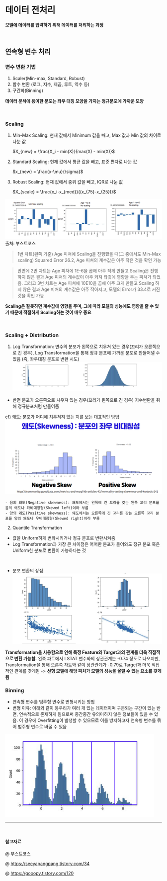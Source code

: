 # 데이터 전처리 
**모델에 데이터를 입력하기 위해 데이터를 처리하는 과정**


<br>

## 연속형 변수 처리

### 변수 변환 기법 
1. Scaler(Min-max, Standard, Robust)
2. 함수 변환 (로그, 지수, 제곱, 루트, 역수 등)
3. 구간화(Binning)
   

**데이터 분석에 용이한 분포는 좌우 대칭 모양을 가지는 정규분포에 가까운 모양**

<br>

### Scaling 
1. Min-Max Scaling: 현재 값에서 Minimum 값을 빼고, Max 값과 Min 값의 차이로 나눈 값
   
   $X_{new} = \frac{X_i - min(X)}{max(X) - min(X)}$

2. Standard Scaling: 현재 값에서 평균 값을 빼고, 표준 편차로 나눈 값 
   
   $x_{new} = \frac{x-\mu}{\sigma}$

3. Robust Scaling: 현재 값에서 중위 값을 빼고, IQR로 나눈 값 
   
   $X_{scale} = \frac{x_i-x_{med}}{(x_{75}-x_{25})}$

![](./Image/scaling.png)
출처: 부스트코스 
> 1번 차트(왼쪽 기준) Age 피쳐에 Scaling을 진행했을 때(그 중에서도 Min-Max scaling) Squared Error 26.2, Age 피쳐의 계수값은 아주 작은 것을 확인 가능

> 반면에 2번 자트는 Age 피쳐에 1E-6을 곱해 아주 작게 만들고 Scaling은 진행하지 않은 결과 Age 피쳐의 계수값이 아주 커져 타깃에 영향을 주는 피쳐가 되었음. 그리고 3번 차트는 Age 피쳐에 10E10을 곱해 아주 크게 만들고 Scaling 하지 않은 결과 Age 피쳐의 계수값은 아주 작아지고, 모델의 Error가 33.4로 커진 것을 확인 가능 

**Scaling은 잘못하면 계수값에 영향을 주며, 그에 따라 모델의 성능에도 영향을 줄 수 있기 때문에 적절하게 Scaling하는 것이 매우 중요**

<br>

### Scaling + Distribution 
1. Log Transformation: 변수의 분포가 왼쪽으로 치우쳐 있는 경우(꼬리가 오른쪽으로 긴 경우), Log Transformation을 통해 정규 분포에 가까운 분포로 만들어낼 수 있음 (즉, 좌우대칭 분포로 변환 시도)
   ![](./Image/로그변환.png)

* 반면 분포가 오른쪽으로 치우져 있는 경우(꼬리가 왼쪽으로 긴 경우) 지수변환을 취해 정규분포처럼 만들어줌


cf) 왜도: 분포가 어디에 치우쳐져 있는 지를 보는 대표적인 방법
![](./Image/왜도.png)
```
- 음의 왜도(Negative skewness): 왜도에서는 왼쪽에 긴 꼬리를 갖는 왼쪽 꼬리 분포를 음의 왜도나 좌비대칭형(Skewed left)이라 부름 
- 양의 왜도(Positive skewness): 왜도에서는 오른쪽에 긴 꼬리를 갖는 오른쪽 꼬리 분포를 양의 왜도나 우비대칭형(Skewed right)이라 부름 
```

2. Quantile Transformation
- 값을 Uniform하게 변화시키거나 정규 분포로 변환시켜줌 
- Log Transformation과 가장 큰 차이점은 어떠한 분포가 들어와도 정규 분포 혹은 Uniform한 분포로 변환이 가능하다는 것 


<br>

* 분포 변환의 장점
![](.\Image/분포변환.png)

**Transformation을 사용함으로 인해 특정 Feature와 Target과의 관계를 더욱 직접적으로 변환 가능함.** 왼쪽 파트에서 LSTAT 변수와의 상관관계는 -0.74 정도로 나오지만, Transformation을 통해 오른쪽 차트와 같이 상관관계가 -0.79로 Target과 더욱 직접적인 관계를 갖게됨 -> **선형 모델에 해당 피처가 모델의 성능을 올릴 수 있는 요소를 갖게 됨**


### Binning 
- 연속형 변수를 범주형 변수로 변형시키는 방법 
- 변형 이유: 아래와 같이 봉우리가 여러 개 있는 데이터이며 구분되는 구간이 있는 반면, 연속적으로 존재하게 됨으로써 중간중간 유의미하지 않은 정보들이 있을 수 있음. 이 경우에 Overfitting이 발생할 수 있으므로 이를 방지하고자 연속형 변수를 묶어 범주형 변수로 바꿀 수 있음 
  
![](./Image/구간화.png)


---
<br>

#### 참고자료

@ 부스트코스 

@ https://seeyapangpang.tistory.com/34

@ https://gooopy.tistory.com/120